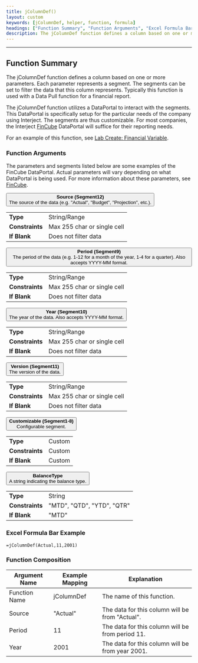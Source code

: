 ```yaml
---
title: jColumnDef()
layout: custom
keywords: [jColumnDef, helper, function, formula]
headings: ["Function Summary", "Function Arguments", "Excel Formula Bar Example", "Function Composition"]
description: The jColumnDef function defines a column based on one or more parameters.
---
```

* * *

##  Function Summary

The jColumnDef function defines a column based on one or more parameters. Each parameter represents a segment. The segments can be set to filter the data that this column represents. Typically this function is used with a Data Pull function for a financial report.

The jColumnDef function utilizes a DataPortal to interact with the segments. This DataPortal is specifically setup for the particular needs of the company using Interject. The segments are thus customizable. For most companies, the Interject [FinCube](/wIndex/FinCube---The-Financial-Cube.html) DataPortal will suffice for their reporting needs.

For an example of this function, see [Lab Create: Financial Variable](/wGetStarted/L-Create-FinancialVariable.html).

###  Function Arguments

The parameters and segments listed below are some examples of the FinCube DataPortal. Actual parameters will vary depending on what DataPortal is being used. For more information about these parameters, see [FinCube](/wIndex/FinCube---The-Financial-Cube.html).

<button class="collapsible-parameter">**Source (Segment12)**<br>The source of the data (e.g. "Actual", "Budget", "Projection", etc.).</button>
<div markdown="1" class="panel-parameter">
<table>
  <tbody>
    <tr>
		<td class="pph"><b>Type</b></td>
		<td>String/Range</td>
    </tr>
    <tr>
		<td class="pph"><b>Constraints</b></td>
		<td>Max 255 char or single cell</td>
    </tr>
    <tr>
		<td class="pph"><b>If Blank</b></td>
		<td>Does not filter data</td>
    </tr>
  </tbody>
</table>
</div>

<button class="collapsible-parameter">**Period (Segment9)**<br>The period of the data (e.g. 1-12 for a month of the year, 1-4 for a quarter). Also accepts YYYY-MM format.</button>
<div markdown="1" class="panel-parameter">
<table>
  <tbody>
    <tr>
		<td class="pph"><b>Type</b></td>
		<td>String/Range</td>
    </tr>
    <tr>
		<td class="pph"><b>Constraints</b></td>
		<td>Max 255 char or single cell</td>
    </tr>
    <tr>
		<td class="pph"><b>If Blank</b></td>
		<td>Does not filter data</td>
    </tr>
  </tbody>
</table>
</div>

<button class="collapsible-parameter">**Year (Segment10)**<br>The year of the data. Also accepts YYYY-MM format.</button>
<div markdown="1" class="panel-parameter">
<table>
  <tbody>
    <tr>
		<td class="pph"><b>Type</b></td>
		<td>String/Range</td>
    </tr>
    <tr>
		<td class="pph"><b>Constraints</b></td>
		<td>Max 255 char or single cell</td>
    </tr>
    <tr>
		<td class="pph"><b>If Blank</b></td>
		<td>Does not filter data</td>
    </tr>
  </tbody>
</table>
</div>

<button class="collapsible-parameter">**Version (Segment11)**<br>The version of the data.</button>
<div markdown="1" class="panel-parameter">
<table>
  <tbody>
    <tr>
		<td class="pph"><b>Type</b></td>
		<td>String/Range</td>
    </tr>
    <tr>
		<td class="pph"><b>Constraints</b></td>
		<td>Max 255 char or single cell</td>
    </tr>
    <tr>
		<td class="pph"><b>If Blank</b></td>
		<td>Does not filter data</td>
    </tr>
  </tbody>
</table>
</div>

<button class="collapsible-parameter">**Customizable (Segment1-8)**<br>Configurable segment.</button>
<div markdown="1" class="panel-parameter">
<table>
  <tbody>
    <tr>
		<td class="pph"><b>Type</b></td>
		<td>Custom</td>
    </tr>
    <tr>
		<td class="pph"><b>Constraints</b></td>
		<td>Custom</td>
    </tr>
    <tr>
		<td class="pph"><b>If Blank</b></td>
		<td>Custom</td>
    </tr>
  </tbody>
</table>
</div>

<button class="collapsible-parameter">**BalanceType**<br>A string indicating the balance type.</button>
<div markdown="1" class="panel-parameter">
<table>
  <tbody>
    <tr>
		<td class="pph"><b>Type</b></td>
		<td>String</td>
    </tr>
    <tr>
		<td class="pph"><b>Constraints</b></td>
		<td>"MTD", "QTD", "YTD", "QTR"</td>
    </tr>
    <tr>
		<td class="pph"><b>If Blank</b></td>
		<td>"MTD"</td>
    </tr>
  </tbody>
</table>
</div>

###  Excel Formula Bar Example

```Excel
=jColumnDef(Actual,11,2001)
```

###  Function Composition

| Argument Name  |  Example Mapping  |  Explanation   |  
|------|------|------|
|  Function Name  |  jColumnDef  |  The name of this function.  |  
|  Source  |  "Actual"  |  The data for this column will be from "Actual".  |  
|  Period  |  11  |  The data for this column will be from period 11.  |  
|  Year  |  2001  |  The data for this column will be from year 2001.  |  
